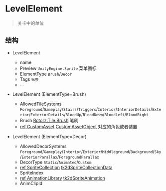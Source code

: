 ﻿# LevelElement

> 关卡中的单位

## 结构

- LevelElement
  * name
  * Preview `UnityEngine.Sprite` 菜单图标
  * ElementType `Brush`/`Decor`
  * Tags `标签`
  * ...

- LevelElement<Tiles> (ElementType=Brush)
  * AllowedTileSystems `Foreground`/`Gameplay`/`Stairs`/`Triggers`/`Interior`/`InteriorDetails`/`Exterior`/`ExteriorDetails`/`BloodUp`/`BloodDown`/`BloodLeft`/`BloodRight`
  * Brush [Rotorz.Tile.Brush](./Brush.md) 笔刷
  * <u>ref CustomAsset</u> [CustomAssetObject](./CustomAssetObject.md) 对应的角色或者装置

- LevelElement<Props> (ElementType=Decor)
  * AllowedDecorSystems `Foreground`/`Gameplay`/`Interior`/`Exterior`/`Middleground`/`Background`/`Sky`/`ExteriorParallax`/`ForegroundParallax`
  * DecorType `Static`/`Animated`/`Custom`
  * <u>ref SpriteCollection</u> [tk2dSpriteCollectionData](./tk2dSpriteCollectionData.md)
  * SpriteIndex
  * <u>ref AnimationLibrary</u> [tk2dSpriteAnimation](./tk2dSpriteAnimation.md)
  * AnimClipId
